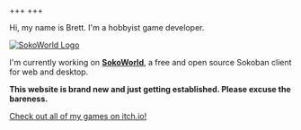 +++
+++

Hi, my name is Brett. I'm a hobbyist game developer.

[![SokoWorld Logo](/SokoWorld-Logo.png)](https://brettchalupa.itch.io/sokoworld)

I'm currently working on [**SokoWorld**](https://brettchalupa.itch.io/sokoworld), a free and open source Sokoban client for web and desktop.

**This website is brand new and just getting established. Please excuse the bareness.**

[Check out all of my games on itch.io!](https://brettchalupa.itch.io)
